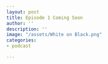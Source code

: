 ```yaml
---
layout: post
title: Episode 1 Coming Soon
author: ''
description: ''
image: "/assets/White on Black.png"
categories:
- podcast

---
```

